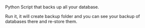 
Python Script that backs up all your database.

Run it, it will create backup folder and you can see your backup of databases there and re-store them.
